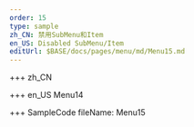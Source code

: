 ```yaml
--- 
order: 15
type: sample
zh_CN: 禁用SubMenu和Item
en_US: Disabled SubMenu/Item
editUrl: $BASE/docs/pages/menu/md/Menu15.md
---
```


+++ zh_CN

+++ en_US
Menu14

+++ SampleCode
fileName: Menu15
